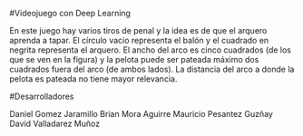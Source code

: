 #Videojuego con Deep Learning

En este juego hay varios tiros de penal y la idea es de que el arquero aprenda a tapar. El círculo vacío representa el balón y el cuadrado en negrita representa el arquero. El ancho del arco es cinco cuadrados (de los que se ven en la figura) y la pelota puede ser pateada máximo dos cuadrados fuera del arco (de ambos lados). La distancia del arco a donde la pelota es pateada no tiene mayor relevancia.

#Desarrolladores

Daniel Gomez Jaramillo
Brian Mora Aguirre 
Mauricio Pesantez Guzñay
David Valladarez Muñoz
